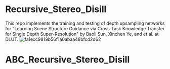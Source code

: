 # Recursive_Stereo_Disill
This repo implements the training and testing of depth upsampling networks for "Learning Scene Structure Guidance via Cross-Task Knowledge Transfer for Single Depth Super-Resolution" by Baoli Sun, Xinchen Ye, and et al. at DLUT.
![fa1ecc9819b56f1a0abaa48bfcd2d62](https://user-images.githubusercontent.com/43672056/115848122-1fa54680-a456-11eb-8712-97fc26990ed7.jpg)
# ABC_Recursive_Stereo_Disill
